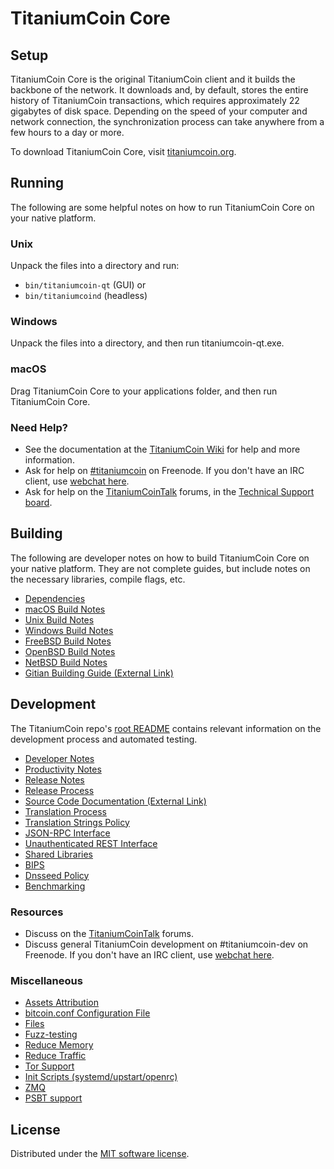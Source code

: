 TitaniumCoin Core
=============

Setup
---------------------
TitaniumCoin Core is the original TitaniumCoin client and it builds the backbone of the network. It downloads and, by default, stores the entire history of TitaniumCoin transactions, which requires approximately 22 gigabytes of disk space. Depending on the speed of your computer and network connection, the synchronization process can take anywhere from a few hours to a day or more.

To download TitaniumCoin Core, visit [titaniumcoin.org](https://titaniumcoin.org/).

Running
---------------------
The following are some helpful notes on how to run TitaniumCoin Core on your native platform.

### Unix

Unpack the files into a directory and run:

- `bin/titaniumcoin-qt` (GUI) or
- `bin/titaniumcoind` (headless)

### Windows

Unpack the files into a directory, and then run titaniumcoin-qt.exe.

### macOS

Drag TitaniumCoin Core to your applications folder, and then run TitaniumCoin Core.

### Need Help?

* See the documentation at the [TitaniumCoin Wiki](https://titaniumcoin.info/) for help and more information.
* Ask for help on [#titaniumcoin](https://webchat.freenode.net/#titaniumcoin) on Freenode. If you don't have an IRC client, use [webchat here](https://webchat.freenode.net/#titaniumcoin).
* Ask for help on the [TitaniumCoinTalk](https://titaniumcointalk.io/) forums, in the [Technical Support board](https://titaniumcointalk.io/c/technical-support).

Building
---------------------
The following are developer notes on how to build TitaniumCoin Core on your native platform. They are not complete guides, but include notes on the necessary libraries, compile flags, etc.

- [Dependencies](dependencies.md)
- [macOS Build Notes](build-osx.md)
- [Unix Build Notes](build-unix.md)
- [Windows Build Notes](build-windows.md)
- [FreeBSD Build Notes](build-freebsd.md)
- [OpenBSD Build Notes](build-openbsd.md)
- [NetBSD Build Notes](build-netbsd.md)
- [Gitian Building Guide (External Link)](https://github.com/bitcoin-core/docs/blob/master/gitian-building.md)

Development
---------------------
The TitaniumCoin repo's [root README](/README.md) contains relevant information on the development process and automated testing.

- [Developer Notes](developer-notes.md)
- [Productivity Notes](productivity.md)
- [Release Notes](release-notes.md)
- [Release Process](release-process.md)
- [Source Code Documentation (External Link)](https://doxygen.bitcoincore.org/)
- [Translation Process](translation_process.md)
- [Translation Strings Policy](translation_strings_policy.md)
- [JSON-RPC Interface](JSON-RPC-interface.md)
- [Unauthenticated REST Interface](REST-interface.md)
- [Shared Libraries](shared-libraries.md)
- [BIPS](bips.md)
- [Dnsseed Policy](dnsseed-policy.md)
- [Benchmarking](benchmarking.md)

### Resources
* Discuss on the [TitaniumCoinTalk](https://titaniumcointalk.io/) forums.
* Discuss general TitaniumCoin development on #titaniumcoin-dev on Freenode. If you don't have an IRC client, use [webchat here](https://webchat.freenode.net/#titaniumcoin-dev).

### Miscellaneous
- [Assets Attribution](assets-attribution.md)
- [bitcoin.conf Configuration File](bitcoin-conf.md)
- [Files](files.md)
- [Fuzz-testing](fuzzing.md)
- [Reduce Memory](reduce-memory.md)
- [Reduce Traffic](reduce-traffic.md)
- [Tor Support](tor.md)
- [Init Scripts (systemd/upstart/openrc)](init.md)
- [ZMQ](zmq.md)
- [PSBT support](psbt.md)

License
---------------------
Distributed under the [MIT software license](/COPYING).
